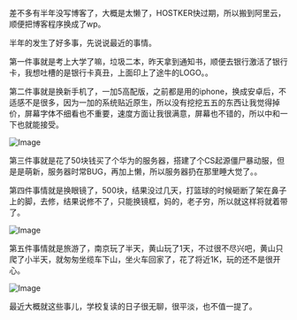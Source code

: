 差不多有半年没写博客了，大概是太懒了，HOSTKER快过期，所以搬到阿里云，顺便把博客程序换成了wp。

半年的发生了好多事，先说说最近的事情。

第一件事就是考上大学了嘛，垃圾二本，昨天拿到通知书，顺便去银行激活了银行卡，我想吐槽的是银行卡真丑，上面印上了途牛的LOGO。。

第二件事就是换新手机了，一加5高配版，之前都是用的iphone，换成安卓后，不适感不是很多，因为一加的系统贴近原生，所以没有挖挖五五的东西让我觉得掉价，屏幕字体不细看也不重要，速度方面让我很满意，屏幕也不错的，所以中和一下也就能接受。

![Image](https://github.com/user-attachments/assets/7f226df0-f58c-41a6-be77-2fd500f52de8)

第三件事就是花了50块钱买了个华为的服务器，搭建了个CS起源僵尸暴动服，但是是萌新，服务器时常BUG，再加上懒，所以服务器扔在那里睡大觉了。。

第四件事情就是换眼镜了，500块，结果没过几天，打篮球的时候砸断了架在鼻子上的脚，去修，结果说修不了，只能换镜框，妈的，老子穷，所以就这样将就着带了。

![Image](https://github.com/user-attachments/assets/c4d91d1c-b75e-4bfa-bff4-a2b5a66c24b6)

第五件事情就是旅游了，南京玩了半天，黄山玩了1天，不过很不尽兴吧，黄山只爬了小半天，就匆匆坐缆车下山，坐火车回家了，花了将近1K，玩的还不是很开心。

![Image](https://github.com/user-attachments/assets/ff5c35ca-ec08-4d78-9d43-5a5bb448860b)

最近大概就这些事儿，学校复读的日子很无聊，很平淡，也不值一提了。
<!-- ##{"timestamp":1501416780}## -->